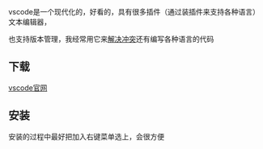 vscode是一个现代化的，好看的，具有很多插件（通过装插件来支持各种语言）文本编辑器，

也支持版本管理，我经常用它来[解决冲突]()还有编写各种语言的代码

## 下载

[vscode官网](https://code.visualstudio.com/)

## 安装

安装的过程中最好把加入右键菜单选上，会很方便